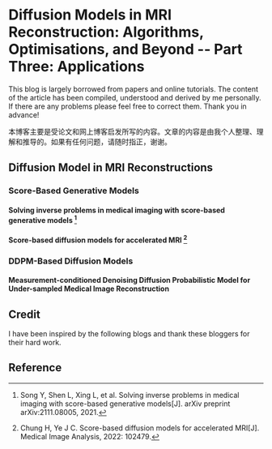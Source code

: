 # Diffusion Models in MRI Reconstruction: Algorithms, Optimisations, and Beyond -- Part Three: Applications

This blog is largely borrowed from papers and online tutorials. The content of the article has been compiled, understood and derived by me personally. If there are any problems please feel free to correct them. Thank you in advance!

本博客主要是受论文和网上博客启发所写的内容。文章的内容是由我个人整理、理解和推导的。如果有任何问题，请随时指正，谢谢。

## Diffusion Model in MRI Reconstructions

### Score-Based Generative Models

#### Solving inverse problems in medical imaging with score-based generative models [^1]



#### Score-based diffusion models for accelerated MRI [^2]

#### 

### DDPM-Based Diffusion Models

#### Measurement-conditioned Denoising Diffusion Probabilistic Model for Under-sampled Medical Image Reconstruction


#### 

### 


## Credit

I have been inspired by the following blogs and thank these bloggers for their hard work.


## Reference

[^1]: Song Y, Shen L, Xing L, et al. Solving inverse problems in medical imaging with score-based generative models[J]. arXiv preprint arXiv:2111.08005, 2021.
[^2]: Chung H, Ye J C. Score-based diffusion models for accelerated MRI[J]. Medical Image Analysis, 2022: 102479.